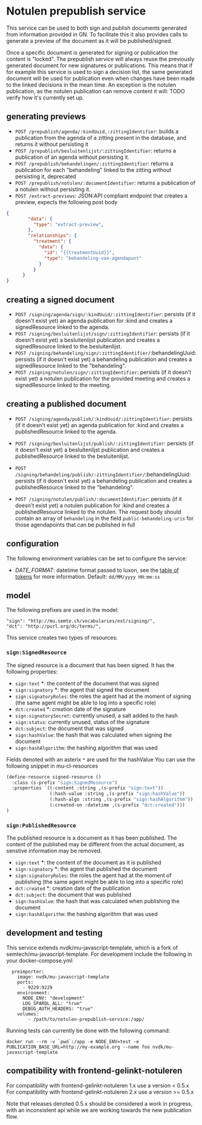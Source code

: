 # Notulen prepublish service
This service can be used to both sign and publish documents generated from information provided in GN. 
To facilitate this it also provides calls to generate a preview of the document as it will be published/signed.

Once a specific document is generated for signing or publication the content is "locked". The prepublish service will always reuse the previously generated document for new signatures or publications. This means that if for example this service is used to sign a decision list, the same generated document will be used for publication even when changes have been made to the linked decisions in the mean time. An exception is the notulen publication, as the notulen publication can remove content it will: TODO verify how it's currently set up.

## generating previews

* `POST /prepublish/agenda/:kindUuid,:zittingIdentifier`: builds a publication from the agenda of a zitting present in the database, and returns it without persisting it
* `POST /prepublish/besluitenlijst/:zittingIdentifier`: returns a publication of an agenda without persisting it.
* `POST /prepublish/behandelingen/:zittingIdentifier`: returns a publication for each "behandeling" linked to the zitting without persisting it, deprecated
* `POST /prepublish/notulen/:documentIdentifier`: returns a publication of a notulen without persisting it.
* `POST /extract-previews`: JSON:API compliant endpoint that creates a preview, expects the following post body
``` json
{
        "data": {
          "type": "extract-preview",
        },
        "relationships": {
          "treatment": {
            "data": {
              "id": "{{treatmentUuid}}",
              "type": "behandeling-van-agendapunt"
            }
          }
      }
}
```
## creating a signed document
* `POST /signing/agenda/sign/:kindUuid/:zittingIdentifier`: persists (if it doesn't exist yet) an agenda publication for :kind and creates a signedResource linked to the agenda.
* `POST /signing/besluitenlijst/sign/:zittingIdentifier`: persists (if it doesn't exist yet) a besluitenlijst publication and creates a signedResource linked to the besluitenlijst.
* `POST /signing/behandeling/sign/:zittingIdentifier/`:behandelingUuid: persists (if it doesn't exist yet) a behandeling publication and creates a signedResource linked to the "behandeling".
* `POST /signing/notulen/sign/:zittingIdentifier`: persists (if it doesn't exist yet) a notulen publication for the provided meeting and creates a signedResource linked to the meeting.

## creating a published document
* `POST /signing/agenda/publish/:kindUuid/:zittingIdentifier`: persists (if it doesn't exist yet) an agenda publication for :kind and creates a publishedResource linked to the agenda.
* `POST /signing/besluitenlijst/publish/:zittingIdentifier`: persists (if it doesn't exist yet) a besluitenlijst publication and creates a publishedResource linked to the besluitenlijst.

* `POST /signing/behandeling/publish/:zittingIdentifier/`:behandelingUuid: persists (if it doesn't exist yet) a behandeling publication and creates a publishedResource linked to the "behandeling".

* `POST /signing/notulen/publish/:documentIdentifier`: persists (if it doesn't exist yet) a notulen publication for :kind and creates a publishedResource linked to the notulen. The request body should contain an array of `behandeling` in the field `public-behandeling-uris` for those agendapoints that can be published in full

## configuration
The following environment variables can be set to configure the service:

  -  *DATE_FORMAT*: datetime format passed to luxon, see the [table of tokens](https://moment.github.io/luxon/docs/manual/formatting.html#table-of-tokens) for more information. Default: `dd/MM/yyyy HH:mm:ss`

## model
The following prefixes are used in the model:
```
"sign": "http://mu.semte.ch/vocabularies/ext/signing/",
"dct": "http://purl.org/dc/terms/",
```
This service creates two types of resources:

### `sign:SignedResource`
The signed resource is a document that has been signed. It has the following properties:
* `sign:text` *: the content of the document that was signed
* `sign:signatory` *: the agent that signed the document
* `sign:signatoryRoles`: the roles the agent had at the moment of signing (the same agent might be able to log into a specific role)
* `dct:created` *: creation date of the signature
* `sign:signatorySecret`: currently unused, a salt added to the hash
* `sign:status`: currently unused, status of the signature
* `dct:subject`: the document that was signed
* `sign:hashValue`: the hash that was calculated when signing the document
* `sign:hashAlgorithm`: the hashing algorithm that was used


Fields denoted with an asterix `*` are used for the hashValue
You can use the following snippet in mu-cl-resources
```lisp
(define-resource signed-resource ()
  :class (s-prefix "sign:SignedResource")
  :properties `((:content :string ,(s-prefix "sign:text"))
                (:hash-value :string ,(s-prefix "sign:hashValue"))
                (:hash-algo :string ,(s-prefix "sign:hashAlgorithm"))
                (:created-on :datetime ,(s-prefix "dct:created")))
)
```
### `sign:PublishedResource`
The published resource is a document as it has been published. The content of the published may be different from the actual document, as senstive information may be removed.

* `sign:text` *: the content of the document as it is published
* `sign:signatory` *: the agent that published the document
* `sign:signatoryRoles`: the roles the agent had at the moment of publishing (the same agent might be able to log into a specific role)
* `dct:created` *: creation date of the publication
* `dct:subject`: the document that was published
* `sign:hashValue`: the hash that was calculated when publishing the document
* `sign:hashAlgorithm`: the hashing algorithm that was used


## development and testing
This service extends nvdk/mu-javascript-template, which is a fork of semtech/mu-javascript-template. For development include the following in your docker-compose.yml:

```
  preimporter:
    image: nvdk/mu-javascript-template
    ports:
      - 9229:9229
    environment:
      NODE_ENV: "development"
      LOG_SPARQL_ALL: "true"
      DEBUG_AUTH_HEADERS: "true"
    volumes:
        - /path/to/notulen-prepublish-service:/app/
```

Running tests can currently be done with the following command:
```
docker run --rm -v `pwd`:/app -e NODE_ENV=test -e PUBLICATION_BASE_URL=http://my-example.org --name foo nvdk/mu-javascript-template
```
## compatibility with frontend-gelinkt-notuleren

For compatibility with frontend-gelinkt-notuleren 1.x use a version < 0.5.x
For compatibility with frontend-gelinkt-notuleren 2.x use a version >= 0.5.x

Note that releases denoted 0.5.x should be considered a work in progress, with an inconsistent api while we are working towards the new publication flow.
